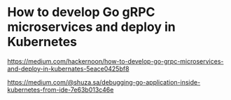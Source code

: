 # How to develop Go gRPC microservices and deploy in Kubernetes

https://medium.com/hackernoon/how-to-develop-go-grpc-microservices-and-deploy-in-kubernates-5eace0425bf8


https://medium.com/@shuza.sa/debugging-go-application-inside-kubernetes-from-ide-7e63b013c46e
